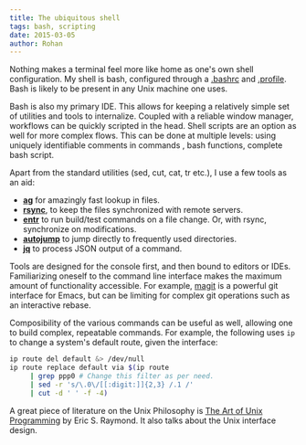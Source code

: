 ```yaml
---
title: The ubiquitous shell
tags: bash, scripting
date: 2015-03-05
author: Rohan
---
```


Nothing makes a terminal feel more like home as one's own shell
configuration. My shell is bash, configured through a [.bashrc][] and
[.profile][]. Bash is likely to be present in any Unix machine one
uses.

Bash is also my primary IDE. This allows for keeping a relatively simple set of
utilities and tools to internalize. Coupled with a reliable window manager,
workflows can be quickly scripted in the head. Shell scripts are an option as
well for more complex flows. This can be done at multiple levels: using uniquely
identifiable comments in commands , bash functions, complete bash script.

Apart from the standard utilities (sed, cut, cat, tr etc.), I use a few tools as
an aid:

 - **[ag][]** for amazingly fast lookup in files.
 - **[rsync][]**, to keep the files synchronized with remote servers.
 - **[entr][]** to run build/test commands on a file change. Or, with
   rsync, synchronize on modifications.
 - **[autojump][]** to jump directly to frequently used directories.
 - **[jq][]** to process JSON output of a command.

Tools are designed for the console first, and then bound to editors or
IDEs. Familiarizing oneself to the command line interface makes the maximum
amount of functionality accessible. For example, [magit][] is a powerful git
interface for Emacs, but can be limiting for complex git operations such as an
interactive rebase.

Composibility of the various commands can be useful as well, allowing one to
build complex, repeatable commands. For example, the following uses `ip` to
change a system's default route, given the interface:

```bash
ip route del default &> /dev/null
ip route replace default via $(ip route
     | grep ppp0 # Change this filter as per need.
     | sed -r 's/\.0\/[[:digit:]]{2,3} /.1 /'
     | cut -d ' ' -f -4)
```

A great piece of literature on the Unix Philosophy is
[The Art of Unix Programming][taoup] by Eric S. Raymond. It also talks about the
Unix interface design.

[.bashrc]: https://github.com/crodjer/configs/blob/master/.bashrc
[.profile]: https://github.com/crodjer/configs/blob/master/.profile
[ag]: https://github.com/ggreer/the_silver_searcher
[rsync]: https://wiki.archlinux.org/index.php/rsync
[entr]: https://github.com/ggreer/the_silver_searcher
[autojump]: https://www.archlinux.org/packages/community/any/autojump/
[jq]: https://stedolan.github.io/jq/
[magit]: https://github.com/magit/magit
[taoup]: http://amzn.to/1qFlKCz
